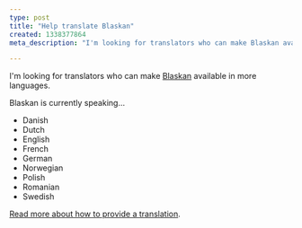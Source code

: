```yaml
---
type: post
title: "Help translate Blaskan"
created: 1338377864
meta_description: "I'm looking for translators who can make Blaskan available in more languages."

---
```


<p>I'm looking for translators who can make <a href="/about#blaskan">Blaskan</a> available in more languages.</p>

<p>Blaskan is currently speaking…</p>

<ul>
<li>Danish</li>
<li>Dutch</li>
<li>English</li>
<li>French</li>
<li>German</li>
<li>Norwegian</li>
<li>Polish</li>
<li>Romanian</li>
<li>Swedish</li>
</ul>

<p><a href="https://github.com/persand/blaskan/wiki/Translations">Read more about how to provide a translation</a>.</p>

